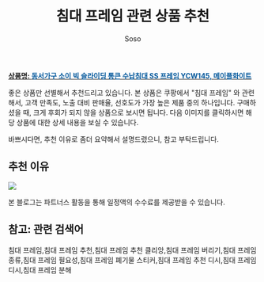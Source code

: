 ﻿---
layout: post
title:  "침대 프레임 관련 상품 추천"
author: Soso
categories: [ 가구/인테리어 ]
tags: [침대 프레임,침대 프레임 추천,침대 프레임 추천 클리앙,침대 프레임 버리기,침대 프레임 종류,침대 프레임 필요성,침대 프레임 폐기물 스티커,침대 프레임 추천 디시,침대 프레임 디시,침대 프레임 분해]
image: https://ads-partners.coupang.com/image1/12_aJk2rEUsS_XlV14fJsQ5qaGJmse5IUVGuDxzhqQlxtrvlgC7VEbtQAaJVMhQHOG0tijVS4_tgkZZZCKnceBXg3dOkT0TWJRYSgRBBPXVf5rCiNTnXfoMF2CgC-ERRScVq9i3uReOjY0cJDi89LD-sbJIql1WyKEXP-rIPgw41s2XZFBFY6ZzCDNHGWC1pwlrYiaUsx3UcfRK0fvyhkzsBhH9SfiS5pVDLctGPJvD_JrcMtuq_U3ev2Cw8Va-na27a2gYUc-NoLLbRiSySMLjHWyOhv3KnQ7jyxRZLCpQ7gbIw 
description: "쿠팡에서 침대 프레임 관련 상품으로 가장 고객 선호도가 높은 제품 중 하나입니다."
---

<a href="https://link.coupang.com/re/AFFSDP?lptag=AF5673682&pageKey=6658944045&itemId=15280491843&vendorItemId=82500984919&traceid=V0-153-ea6d49f9794caff7&clickBeacon=5pfReSIh7cifJXWmB7L2V9WKQtzj81XlAEb69K%2FMwjPXWaOfMSmHmcSUOQNsBEp4vm%2FpDe3m0qYcU%2FfvDY%2BGPi%2FF0j0IBXIoOdofuI5lo7zoZSA%2FpzDB1oDxbHmezKF4DSSGHtZFWSsFdVp0Ie8YpEerDgqRItzL8a3WHMFymLDM5jJVFG4vGrGsx3gvZyrJnkwpWVe18940wVBqLPFCLQpUyK%2BdW1HgtdTd1tguy%2FgeHZLCIhYd%2FL7woTLknUhfgk5wHMaFclptYYELInPaEgiAdWEfsHXmowSSgjjTihMIFqkHCZUsrzGkkKhVBAzYmZr7N0%2Fa7zQcaCZ3h3vmHDncVACVZ8S6j9y4ABaJQ2F8jSy1e%2F6rtXG5Qr%2BJZIfAHatkHMjlqOdPCnjOG3ADxAqqDsWiCwDzUCvSW9sHB37VIaxzylZEBXmfPUGFFK2Wosq1SBpznES2Tqnkjz3ibeurrrAkHTmImmMySenFimldZpNDwqX5bQzv6%2FCMEYDvmOChaZ%2BL3XOLizyIJlv4E887ekDdhWQp%2F2Zg243yDyod3MLPQO8mITwfRnR81p5LJBHcr%2FsLy2EZXJqQ0jg09VG2uVVqs82GAjwhF4OgOCYKL%2BktvDe%2B8%2BulX8np%2FHyo%2FRjzPoTZDA3dHNSdpt819ghmmv%2Fv1eTwZXMI%2B3vfrKNq%2BrGKWqaNN20KlucKwR1skXNbj77c%2F%2BCqcOlO%2Bgvdez3RRKyDvuwXzWFxs67AEjN5LkPjXe9JDTyX7Y7Pe3wo3RAJR68klMkvsoEzI0yfDtjWpx%2FNhf%2FIE%2BvL%2FtSc4GYklfg8CKYZ%2Bsr065pe7fIy95rXuiJ8GMPqA58grsPC4GybkSew2orPK4ESMblGADsN9VYv8cwKYQuXvI%2FOhqb9&requestid=20231102082550267107378362&token=31850C%7CMIXED"><b>상품명: <font color='#01579B'>동서가구 소이 빅 슬라이딩 통큰 수납침대 SS 프레임 YCW145, 메이플화이트</font></b></a>

좋은 상품만 선별해서 추천드리고 있습니다.
본 상품은 쿠팡에서 "침대 프레임" 와 관련해서, 고객 만족도, 노출 대비 판매율, 선호도가 가장 높은 제품 중의 하나입니다.
구매하셨을 때, 크게 후회가 되지 않을 상품으로 보시면 됩니다. 
다음 이미지를 클릭하시면 해당 상품에 대한 상세 내용을 보실 수 있습니다.

바쁘시다면, 추천 이유로 좀더 요약해서 설명드렸으니, 참고 부탁드립니다.

## 추천 이유 

<a href="https://link.coupang.com/re/AFFSDP?lptag=AF5673682&pageKey=6658944045&itemId=15280491843&vendorItemId=82500984919&traceid=V0-153-ea6d49f9794caff7&clickBeacon=5pfReSIh7cifJXWmB7L2V9WKQtzj81XlAEb69K%2FMwjPXWaOfMSmHmcSUOQNsBEp4vm%2FpDe3m0qYcU%2FfvDY%2BGPi%2FF0j0IBXIoOdofuI5lo7zoZSA%2FpzDB1oDxbHmezKF4DSSGHtZFWSsFdVp0Ie8YpEerDgqRItzL8a3WHMFymLDM5jJVFG4vGrGsx3gvZyrJnkwpWVe18940wVBqLPFCLQpUyK%2BdW1HgtdTd1tguy%2FgeHZLCIhYd%2FL7woTLknUhfgk5wHMaFclptYYELInPaEgiAdWEfsHXmowSSgjjTihMIFqkHCZUsrzGkkKhVBAzYmZr7N0%2Fa7zQcaCZ3h3vmHDncVACVZ8S6j9y4ABaJQ2F8jSy1e%2F6rtXG5Qr%2BJZIfAHatkHMjlqOdPCnjOG3ADxAqqDsWiCwDzUCvSW9sHB37VIaxzylZEBXmfPUGFFK2Wosq1SBpznES2Tqnkjz3ibeurrrAkHTmImmMySenFimldZpNDwqX5bQzv6%2FCMEYDvmOChaZ%2BL3XOLizyIJlv4E887ekDdhWQp%2F2Zg243yDyod3MLPQO8mITwfRnR81p5LJBHcr%2FsLy2EZXJqQ0jg09VG2uVVqs82GAjwhF4OgOCYKL%2BktvDe%2B8%2BulX8np%2FHyo%2FRjzPoTZDA3dHNSdpt819ghmmv%2Fv1eTwZXMI%2B3vfrKNq%2BrGKWqaNN20KlucKwR1skXNbj77c%2F%2BCqcOlO%2Bgvdez3RRKyDvuwXzWFxs67AEjN5LkPjXe9JDTyX7Y7Pe3wo3RAJR68klMkvsoEzI0yfDtjWpx%2FNhf%2FIE%2BvL%2FtSc4GYklfg8CKYZ%2Bsr065pe7fIy95rXuiJ8GMPqA58grsPC4GybkSew2orPK4ESMblGADsN9VYv8cwKYQuXvI%2FOhqb9&requestid=20231102082550267107378362&token=31850C%7CMIXED"><img src="http://image1.coupangcdn.com/image/vendor_inventory/e6b7/d67cc0d5d148483e39da1e0153a73a3d2d402f64c4b4bdead495309e3cf4.jpg"></a> 

본 블로그는 파트너스 활동을 통해 일정액의 수수료를 제공받을 수 있습니다.

## 참고: 관련 검색어    
침대 프레임,침대 프레임 추천,침대 프레임 추천 클리앙,침대 프레임 버리기,침대 프레임 종류,침대 프레임 필요성,침대 프레임 폐기물 스티커,침대 프레임 추천 디시,침대 프레임 디시,침대 프레임 분해